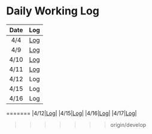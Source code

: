 # Daily Working Log
| Date | Log |
|:---:|:---:|
|4/4|[Log](https://github.com/three0-s/huchudle/blob/develop/logs/daily_working_logs/20240404.md)|
|4/9|[Log](https://github.com/three0-s/huchudle/blob/develop/logs/daily_working_logs/20240409.md)|
|4/10|[Log](https://github.com/three0-s/huchudle/blob/develop/logs/daily_working_logs/20240410.md)|
|4/11|[Log](https://github.com/three0-s/huchudle/blob/develop/logs/daily_working_logs/20240411.md)|
|4/12|Log|
|4/15|Log|
|4/16|Log|
=======
|4/12|[Log](https://github.com/three0-s/huchudle/blob/develop/logs/daily_working_logs/20240412.md)|
|4/15|[Log](https://github.com/three0-s/huchudle/blob/develop/logs/daily_working_logs/20240415.md)|
|4/16|[Log](https://github.com/three0-s/huchudle/blob/develop/logs/daily_working_logs/20240416.md)|
|4/17|[Log](https://github.com/three0-s/huchudle/blob/develop/logs/daily_working_logs/20240417.md)|

>>>>>>> origin/develop
